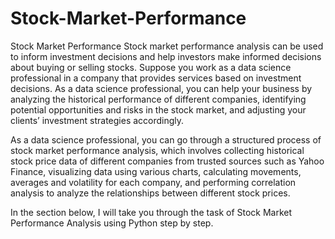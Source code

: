# Stock-Market-Performance
Stock Market Performance 
Stock market performance analysis can be used to inform investment decisions and help investors make informed decisions about buying or selling stocks. Suppose you work as a data science professional in a company that provides services based on investment decisions. As a data science professional, you can help your business by analyzing the historical performance of different companies, identifying potential opportunities and risks in the stock market, and adjusting your clients’ investment strategies accordingly.

As a data science professional, you can go through a structured process of stock market performance analysis, which involves collecting historical stock price data of different companies from trusted sources such as Yahoo Finance, visualizing data using various charts, calculating movements, averages and volatility for each company, and performing correlation analysis to analyze the relationships between different stock prices.

In the section below, I will take you through the task of Stock Market Performance Analysis using Python step by step.
